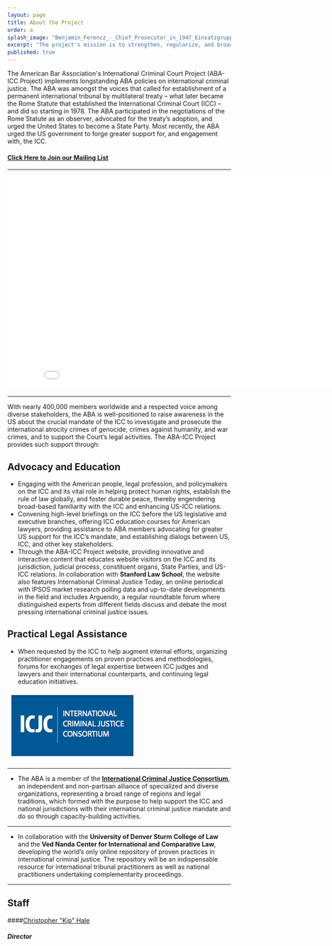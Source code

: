 ```yaml
---
layout: page
title: About the Project
order: a
splash_image: "Benjamin_Ferencz_-_Chief_Prosecutor_in_1947_Einsatzgruppen_Trial_-_In_Courtroom_600_Where_Nuremberg_Trials_Were_Held_-_Palace_of_Justice_-_Nuremberg-Nurnberg_-_Germany_-_01.jpg"
excerpt: "The project's mission is to strengthen, regularize, and broaden U.S. engagement with the ICC by creating dynamic forums where meaningful and sustained dialogue can occur on both practical and policy issues among and between the ICC and various American audiences. These initiatives will advance the field of international criminal law as well as enhance understanding and trust between the U.S. and the ICC."
published: true
---
```


The American Bar Association's International Criminal Court Project (ABA-ICC Project) implements longstanding ABA policies on international criminal justice.  The ABA was amongst the voices that called for establishment of a permanent international tribunal by multilateral treaty – what later became the Rome Statute that established the International Criminal Court (ICC)  – and did so starting in 1978.  The ABA participated in the negotiations of the Rome Statute as an observer, advocated for the treaty’s adoption, and urged the United States to become a State Party. Most recently, the ABA urged the US government to forge greater support for, and engagement with, the ICC.

#### [Click Here to Join our Mailing List](/follow/)

---

<iframe width="853" height="480" src="//www.youtube.com/embed/79mZ8-CkHOU" frameborder="0" allowfullscreen></iframe>

---

With nearly 400,000 members worldwide and a respected voice among diverse stakeholders, the ABA is well-positioned to raise awareness in the US about the crucial mandate of the ICC to investigate and prosecute the international atrocity crimes of genocide, crimes against humanity, and war crimes, and to support the Court’s legal activities. The ABA-ICC Project provides such support through:

## Advocacy and Education

- Engaging with the American people, legal profession, and policymakers on the ICC and its vital role in helping protect human rights, establish the rule of law globally, and foster durable peace, thereby engendering broad-based familiarity with the ICC and enhancing US-ICC relations.
- Convening high-level briefings on the ICC before the US legislative and executive branches, offering ICC education courses for American lawyers, providing assistance to ABA members advocating for greater US support for the ICC’s mandate, and establishing dialogs between US, ICC, and other key stakeholders.
- Through the ABA-ICC Project website, providing innovative and interactive content that educates website visitors on the ICC and its jurisdiction, judicial process, constituent organs, State Parties, and US-ICC relations.  In collaboration with **Stanford Law School**, the website also features International Criminal Justice Today, an online periodical with IPSOS market research polling data and up-to-date developments in the field and includes Arguendo, a regular roundtable forum where distinguished experts from different fields discuss and debate the most pressing international criminal justice issues.

## Practical Legal Assistance

- When requested by the ICC to help augment internal efforts, organizing practitioner engagements on proven practices and methodologies, forums for exchanges of legal expertise between ICC judges and lawyers and their international counterparts, and continuing legal education initiatives.


![](/assets/img/logo-icjc-140109-170718.png) 

---
- The ABA is a member of the [**International Criminal Justice Consortium**](http://icj-consortium.org/), an independent and non-partisan alliance of specialized and diverse organizations, representing a broad range of regions and legal traditions, which formed with  the purpose to help support the ICC and national jurisdictions with their international criminal justice mandate and do so through capacity-building activities.


---


- In collaboration with the **University of Denver Sturm College of Law** and the **Ved Nanda Center for International and Comparative Law**, developing the world’s only online repository of proven practices in international criminal justice.  The repository will be an indispensable resource for international tribunal practitioners as well as national practitioners undertaking complementarity proceedings.

---

## Staff

####[Christopher "Kip" Hale](/the-aba-icc-project/project-staff/)

##### Director
